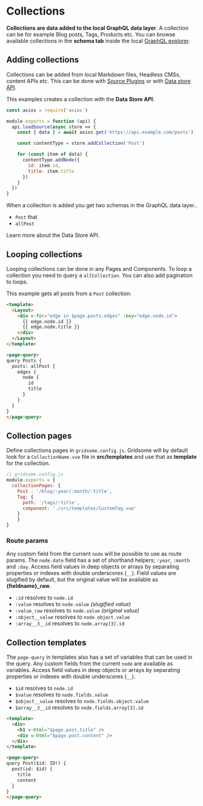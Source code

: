 # Collections
**Collections are data added to the local GraphQL data layer**. A collection can be for example Blog posts, Tags, Products etc.
You can browse available collections in the **schema tab** inside the local [GraphQL explorer](/docs/data-layer#the-graphql-explorer).


## Adding collections

Collections can be added from local Markdown files, Headless CMSs, content APIs etc. This can be done with [Source Plugins]() or with [Data store API]().

This examples creates a collection with the **Data Store API**:

```js
const axios = require('axios')

module.exports = function (api) {
  api.loadSource(async store => {
    const { data } = await axios.get('https://api.example.com/posts')

    const contentType = store.addCollection('Post')

    for (const item of data) {
      contentType.addNode({
        id: item.id,
        title: item.title
      })
    }
  })
}
```

When a collection is added you get two schemas in the GraphQL data layer..
- `Post` that 
- `allPost` 


Learn more about the Data Store API.

## Looping collections

Looping collections can be done in any Pages and Components.
To loop a collection you need to query a `allCollection`. You can also add pagination to loops.

This example gets all posts from a `Post` collection:

```html
<template>
  <Layout>
    <div v-for="edge in $page.posts.edges" :key="edge.node.id">
      {{ edge.node.id }}
      {{ edge.node.title }}
    </div>    
  </Layout>
</template>

<page-query>
query Posts {
  posts: allPost {
    edges {
      node { 
        id
        title
      }
    }
  }
}
</page-query>
```

## Collection pages

Define collections pages in `gridsome.config.js`. Gridsome will by default look for a `CollectionName.vue` file in **src/templates** and use that as **template** for the collection.

```js
// gridsome.config.js
module.exports = {
  collectionPages: {
  	Post : '/blog/:year/:month/:title',
    Tag: {
      path: '/tags/:title',
      component: './src/templates/CustomTag.vue'
    }
	}
}
```

### Route params

Any custom field from the current `node` will be possible to use as route params. The `node.date` field has a set of shorthand helpers; `:year`, `:month` and `:day`. Access field values in deep objects or arrays by separating properties or indexes with double underscores (`__`). Field values are slugified by default, but the original value will be available as **{fieldname}_raw**.

- `:id` resolves to `node.id`
- `:value` resolves to `node.value` *(slugified value)*
- `:value_raw` resolves to `node.value` *(original value)*
- `:object__value` resolves to `node.object.value`
- `:array__3__id` resolves to `node.array[3].id`


## Collection templates

The `page-query` in templates also has a set of variables that can be used in the query. Any custom fields from the current `node` are available as variables. Access field values in deep objects or arrays by separating properties or indexes with double underscores (`__`).

- `$id` resolves to `node.id`
- `$value` resolves to `node.fields.value`
- `$object__value` resolves to `node.fields.object.value`
- `$array__3__id` resolves to `node.fields.array[3].id`

```html
<template>
  <div>
  	<h1 v-html="$page.post.title" />
  	<div v-html="$page.post.content" />
  </div>
</template>

<page-query>
query Post($id: ID!) {
  post(id: $id) {
    title
    content
  }
}
</page-query>
```